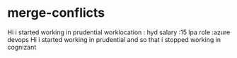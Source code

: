 # merge-conflicts
Hi i started working in prudential
worklocation : hyd
salary :15 lpa
role :azure devops
Hi i started working in prudential and so that i stopped working in cognizant
